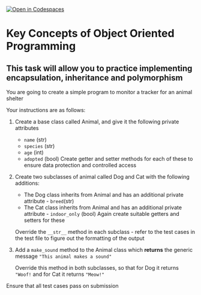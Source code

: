 [![Open in Codespaces](https://classroom.github.com/assets/launch-codespace-2972f46106e565e64193e422d61a12cf1da4916b45550586e14ef0a7c637dd04.svg)](https://classroom.github.com/open-in-codespaces?assignment_repo_id=17314815)
# Key Concepts of Object Oriented Programming
## This task will allow you to practice implementing encapsulation, inheritance and polymorphism

You are going to create a simple program to monitor a tracker for an animal shelter

Your instructions are as follows:

1. Create a base class called Animal, and give it the following private attributes
    * `name` (str)
    * `species` (str)
    * `age` (int)
    * `adopted` (bool)
    Create getter and setter methods for each of these to ensure data protection and controlled access

2. Create two subclasses of animal called Dog and Cat with the following additions:
    * The Dog class inherits from Animal and has an additional private attribute - `breed`(str)
    * The Cat class inherits from Animal and has an additional private attribute - `indoor_only` (bool)
    Again create suitable getters and setters for these

    Override the `__str__` method in each subclass - refer to the test cases in the test file to figure out the formatting of the output

3. Add a `make_sound` method to the Animal class which __returns__ the generic message `"This animal makes a sound" `

    Override this method in both subclasses, so that for Dog it returns `"Woof!` and for Cat it returns `"Meow!"`

Ensure that all test cases pass on submission
